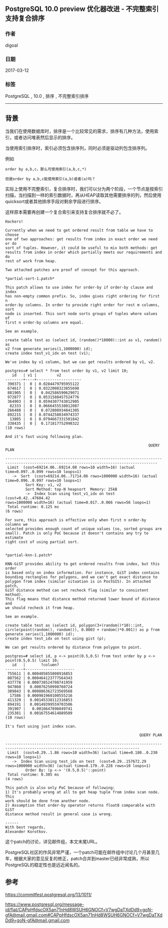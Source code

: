 ## PostgreSQL 10.0 preview 优化器改进 - 不完整索引支持复合排序   
                                  
### 作者                                                                               
digoal                             
                                    
### 日期                               
2017-03-12                              
                                
### 标签                             
PostgreSQL , 10.0 , 排序 , 不完整索引排序   
                                  
----                            
                                     
## 背景           
当我们在使用数据库时，排序是一个比较常见的需求，排序有几种方法，使用索引，或者访问堆表然后显示的排序。  
  
当使用索引排序时，索引必须包含排序列，同时必须是驱动列包含排序列。  
  
例如  
  
```  
order by a,b,c，那么可使用索引(a,b,c,*)  
  
但是order by a,b,c能使用索引(a,b)或者(a)吗？  
```  
    
实际上使用不完整索引，复合排序时，我们可以分为两个阶段，一个节点是按索引扫描，当扫描到一样的索引数据时，再从HEAP读取其他需要排序的列，然后使用quicksort或者其他排序手段对剩余字段进行排序。  
  
这样原本需要再创建一个复合索引来支持复合排序就不必了。  
  
```    
Hackers!  
  
Currently when we need to get ordered result from table we have to choose  
one of two approaches: get results from index in exact order we need or do  
sort of tuples. However, it could be useful to mix both methods: get  
results from index in order which partially meets our requirements and do  
rest of work from heap.  
  
Two attached patches are proof of concept for this approach.  
  
*partial-sort-1.patch*  
  
This patch allows to use index for order-by if order-by clause and index  
has non-empty common prefix. So, index gives right ordering for first n  
order-by columns. In order to provide right order for rest m columns, sort  
node is inserted. This sort node sorts groups of tuples where values of  
first n order-by columns are equal.  
  
See an example.  
  
create table test as (select id, (random()*10000)::int as v1, random() as  
v2 from generate_series(1,1000000) id);  
create index test_v1_idx on test (v1);  
  
We've index by v1 column, but we can get results ordered by v1, v2.  
  
postgres=# select * from test order by v1, v2 limit 10;  
   id   | v1 |         v2  
--------+----+--------------------  
 390371 |  0 | 0.0284479795955122  
 674617 |  0 | 0.0322008323855698  
 881905 |  0 |  0.042586590629071  
 972877 |  0 | 0.0531588457524776  
 364903 |  0 | 0.0594307743012905  
  82333 |  0 | 0.0666455538012087  
 266488 |  0 |  0.072808934841305  
 892215 |  0 | 0.0744258034974337  
  13805 |  0 | 0.0794667331501842  
 338435 |  0 |  0.171817752998322  
(10 rows)  
  
And it's fast using following plan.  
  
                                                                QUERY PLAN  
  
------------------------------------------------------------------------------------------------------------------------------------------  
 Limit  (cost=69214.06..69214.08 rows=10 width=16) (actual  
time=0.097..0.099 rows=10 loops=1)  
   ->  Sort  (cost=69214.06..71714.06 rows=1000000 width=16) (actual  
time=0.096..0.097 rows=10 loops=1)  
         Sort Key: v1, v2  
         Sort Method: top-N heapsort  Memory: 25kB  
         ->  Index Scan using test_v1_idx on test  (cost=0.42..47604.42  
rows=1000000 width=16) (actual time=0.017..0.066 rows=56 loops=1)  
 Total runtime: 0.125 ms  
(6 rows)  
  
For sure, this approach is effective only when first n order-by columns we  
selected provides enough count of unique values (so, sorted groups are  
small). Patch is only PoC because it doesn't contains any try to estimate  
right cost of using partial sort.  
  
  
*partial-knn-1.patch*  
  
KNN-GiST provides ability to get ordered results from index, but this order  
is based only on index information. For instance, GiST index contains  
bounding rectangles for polygons, and we can't get exact distance to  
polygon from index (similar situation is in PostGIS). In attached patch,  
GiST distance method can set recheck flag (similar to consistent method).  
This flag means that distance method returned lower bound of distance and  
we should recheck it from heap.  
  
See an example.  
  
create table test as (select id, polygon(3+(random()*10)::int,  
circle(point(random(), random()), 0.0003 + random()*0.001)) as p from  
generate_series(1,1000000) id);  
create index test_idx on test using gist (p);  
  
We can get results ordered by distance from polygon to point.  
  
postgres=# select id, p <-> point(0.5,0.5) from test order by p <->  
point(0.5,0.5) limit 10;  
   id   |       ?column?  
--------+----------------------  
 755611 | 0.000405855808916853  
 807562 | 0.000464123777564343  
 437778 | 0.000738524708741959  
 947860 |  0.00076250998760724  
 389843 | 0.000886362723569568  
  17586 | 0.000981960100555216  
 411329 |  0.00145338112316853  
 894191 |  0.00149399559703506  
 391907 |   0.0016647896049741  
 235381 |  0.00167554614889509  
(10 rows)  
  
It's fast using just index scan.  
  
                                                            QUERY PLAN  
  
----------------------------------------------------------------------------------------------------------------------------------  
 Limit  (cost=0.29..1.86 rows=10 width=36) (actual time=0.180..0.230  
rows=10 loops=1)  
   ->  Index Scan using test_idx on test  (cost=0.29..157672.29  
rows=1000000 width=36) (actual time=0.179..0.228 rows=10 loops=1)  
         Order By: (p <-> '(0.5,0.5)'::point)  
 Total runtime: 0.305 ms  
(4 rows)  
  
This patch is also only PoC because of following:  
1) It's probably wrong at all to get heap tuple from index scan node. This  
work should be done from another node.  
2) Assumption that order-by operator returns float8 comparable with GiST  
distance method result in general case is wrong.  
  
------  
With best regards,  
Alexander Korotkov.  
```    
  
这个patch的讨论，详见邮件组，本文末尾URL。  
  
PostgreSQL社区的作风非常严谨，一个patch可能在邮件组中讨论几个月甚至几年，根据大家的意见反复的修正，patch合并到master已经非常成熟，所以PostgreSQL的稳定性也是远近闻名的。  
    
## 参考    
https://commitfest.postgresql.org/13/1011/  
  
https://www.postgresql.org/message-id/flat/CAPpHfdscOX5an71nHd8WSUH6GNOCf=V7wgDaTXdDd9=goN-gfA@mail.gmail.com#CAPpHfdscOX5an71nHd8WSUH6GNOCf=V7wgDaTXdDd9=goN-gfA@mail.gmail.com  
